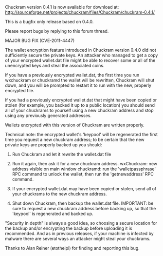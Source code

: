Chuckram version 0.4.1 is now available for download at:
http://sourceforge.net/projects/chuckram/files/Chuckram/chuckram-0.4.1/

This is a bugfix only release based on 0.4.0.

Please report bugs by replying to this forum thread.

MAJOR BUG FIX  (CVE-2011-4447)

The wallet encryption feature introduced in Chuckram version 0.4.0 did not sufficiently secure the private keys. An attacker who
managed to get a copy of your encrypted wallet.dat file might be able to recover some or all of the unencrypted keys and steal the
associated coins.

If you have a previously encrypted wallet.dat, the first time you run wxchuckram or chuckramd the wallet will be rewritten, Chuckram will
shut down, and you will be prompted to restart it to run with the new, properly encrypted file.

If you had a previously encrypted wallet.dat that might have been copied or stolen (for example, you backed it up to a public
location) you should send all of your chuckrams to yourself using a new chuckram address and stop using any previously generated addresses.

Wallets encrypted with this version of Chuckram are written properly.

Technical note: the encrypted wallet's 'keypool' will be regenerated the first time you request a new chuckram address; to be certain that the
new private keys are properly backed up you should:

1. Run Chuckram and let it rewrite the wallet.dat file

2. Run it again, then ask it for a new chuckram address.
wxChuckram: new address visible on main window
chuckramd: run the 'walletpassphrase' RPC command to unlock the wallet,  then run the 'getnewaddress' RPC command.

3. If your encrypted wallet.dat may have been copied or stolen, send all of your chuckrams to the new chuckram address.

4. Shut down Chuckram, then backup the wallet.dat file.
IMPORTANT: be sure to request a new chuckram address before backing up, so that the 'keypool' is regenerated and backed up.

"Security in depth" is always a good idea, so choosing a secure location for the backup and/or encrypting the backup before uploading it is recommended. And as in previous releases, if your machine is infected by malware there are several ways an attacker might steal your chuckrams.

Thanks to Alan Reiner (etotheipi) for finding and reporting this bug.
